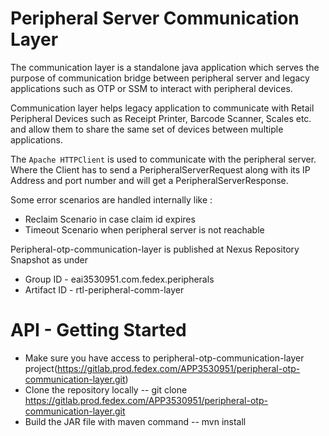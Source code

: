 # Peripheral Server Communication Layer

The communication layer is a standalone java application which serves the purpose of communication bridge between peripheral server and legacy applications such as OTP or SSM to interact with peripheral devices.

Communication layer helps legacy application to communicate with Retail Peripheral Devices such as Receipt Printer, Barcode Scanner, Scales etc. and allow them to share the same set of devices between multiple applications.

The `Apache HTTPClient` is used to communicate with the peripheral server. Where the Client has to send a PeripheralServerRequest along with its IP Address and port number and will get a PeripheralServerResponse.

Some error scenarios are handled internally like : 
- Reclaim Scenario in case claim id expires
- Timeout Scenario when peripheral server is not reachable

Peripheral-otp-communication-layer is published at Nexus Repository Snapshot as under
 - Group ID  - eai3530951.com.fedex.peripherals
 - Artifact ID - rtl-peripheral-comm-layer
 
 # API - Getting Started
 - Make sure you have access to peripheral-otp-communication-layer project(https://gitlab.prod.fedex.com/APP3530951/peripheral-otp-communication-layer.git)
 - Clone the repository locally -- git clone https://gitlab.prod.fedex.com/APP3530951/peripheral-otp-communication-layer.git
 - Build the JAR file with maven command --  mvn install
 